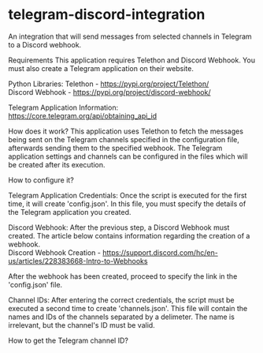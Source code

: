 # telegram-discord-integration
An integration that will send messages from selected channels in Telegram to a Discord webhook.

Requirements
This application requires Telethon and Discord Webhook. You must also create a Telegram application on their website. 

Python Libraries:
Telethon - https://pypi.org/project/Telethon/<br>
Discord Webhook - https://pypi.org/project/discord-webhook/<br>

Telegram Application Information:
https://core.telegram.org/api/obtaining_api_id

How does it work?
This application uses Telethon to fetch the messages being sent on the Telegram channels specified in the configuration file, afterwards sending them to the specified webhook. The Telegram application settings and channels can be configured in the files which will be created after its execution.

How to configure it?

Telegram Application Credentials:
Once the script is executed for the first time, it will create 'config.json'. In this file, you must specify the details of the Telegram application you created.

Discord Webhook:
After the previous step, a Discord Webhook must created. The article below contains information regarding the creation of a webhook.<br>
Discord Webhook Creation - https://support.discord.com/hc/en-us/articles/228383668-Intro-to-Webhooks<br>

After the webhook has been created, proceed to specify the link in the 'config.json' file.


Channel IDs:
After entering the correct credentials, the script must be executed a second time to create 'channels.json'. This file will contain the names and IDs of the channels separated by a delimeter. The name is irrelevant, but the channel's ID must be valid.

How to get the Telegram channel ID?
